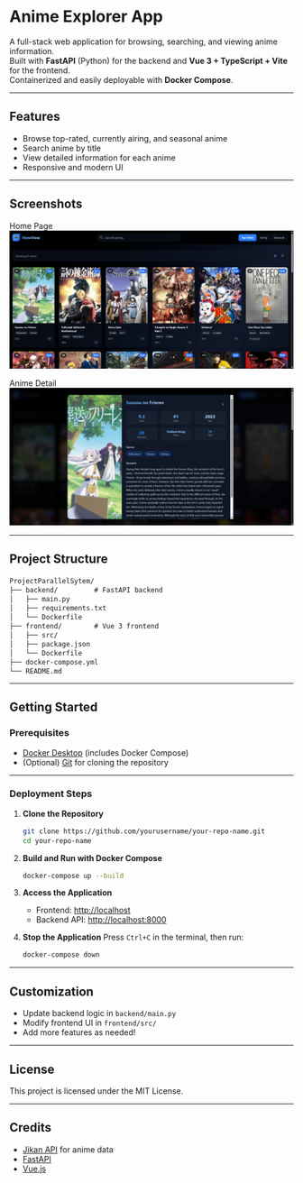 # Anime Explorer App

A full-stack web application for browsing, searching, and viewing anime information.  
Built with **FastAPI** (Python) for the backend and **Vue 3 + TypeScript + Vite** for the frontend.  
Containerized and easily deployable with **Docker Compose**.

---

## Features

- Browse top-rated, currently airing, and seasonal anime
- Search anime by title
- View detailed information for each anime
- Responsive and modern UI

---

## Screenshots

Home Page ![alt text](<Screenshot 2025-07-07 024752.png>)

Anime Detail ![alt text](image-1.png)

---

## Project Structure

```
ProjectParallelSytem/
├── backend/         # FastAPI backend
│   ├── main.py
│   ├── requirements.txt
│   └── Dockerfile
├── frontend/        # Vue 3 frontend
│   ├── src/
│   ├── package.json
│   └── Dockerfile
├── docker-compose.yml
└── README.md
```

---

## Getting Started

### Prerequisites

- [Docker Desktop](https://www.docker.com/products/docker-desktop) (includes Docker Compose)
- (Optional) [Git](https://git-scm.com/) for cloning the repository

---

### Deployment Steps

1. **Clone the Repository**
   ```sh
   git clone https://github.com/yourusername/your-repo-name.git
   cd your-repo-name
   ```

2. **Build and Run with Docker Compose**
   ```sh
   docker-compose up --build
   ```

3. **Access the Application**
   - Frontend: [http://localhost](http://localhost)
   - Backend API: [http://localhost:8000](http://localhost:8000)

4. **Stop the Application**
   Press `Ctrl+C` in the terminal, then run:
   ```sh
   docker-compose down
   ```

---

## Customization

- Update backend logic in `backend/main.py`
- Modify frontend UI in `frontend/src/`
- Add more features as needed!

---

## License

This project is licensed under the MIT License.

---

## Credits

- [Jikan API](https://jikan.moe/) for anime data
- [FastAPI](https://fastapi.tiangolo.com/)
- [Vue.js](https://vuejs.org/)